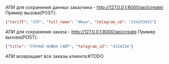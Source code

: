 АПИ для сохранения данных заказчика - http://127.0.0.1:8000/api/create/
Пример вызова(POST):
```json
{"tariff": "VIP", "full_name": "Иван", "telegram_id": "234253453"}
```


АПИ для сохранения заказа -  http://127.0.0.1:8000/api/create
Пример вызова(POST):
```json
{"title": "СРОЧНО НУЖЕН САЙТ", "telegram_id": "4324234"}
```
АПИ возвращает все заказы клиента:#TODO
